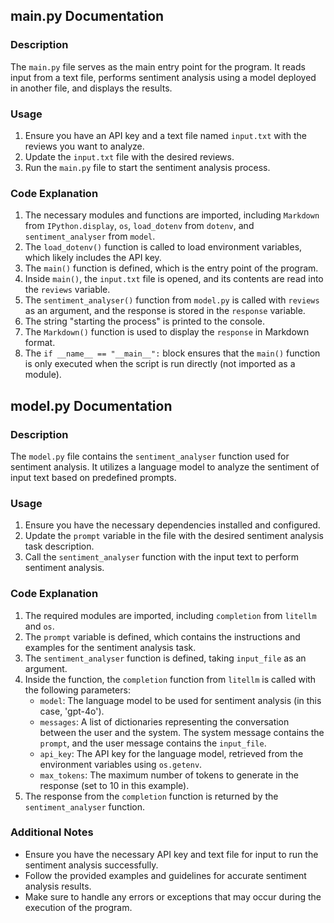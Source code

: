 ## main.py Documentation

### Description

The `main.py` file serves as the main entry point for the program. It reads input from a text file, performs sentiment analysis using a model deployed in another file, and displays the results.

### Usage

1. Ensure you have an API key and a text file named `input.txt` with the reviews you want to analyze.
2. Update the `input.txt` file with the desired reviews.
3. Run the `main.py` file to start the sentiment analysis process.

### Code Explanation

1. The necessary modules and functions are imported, including `Markdown` from `IPython.display`, `os`, `load_dotenv` from `dotenv`, and `sentiment_analyser` from `model`.
2. The `load_dotenv()` function is called to load environment variables, which likely includes the API key.
3. The `main()` function is defined, which is the entry point of the program.
4. Inside `main()`, the `input.txt` file is opened, and its contents are read into the `reviews` variable.
5. The `sentiment_analyser()` function from `model.py` is called with `reviews` as an argument, and the response is stored in the `response` variable.
6. The string "starting the process" is printed to the console.
7. The `Markdown()` function is used to display the `response` in Markdown format.
8. The `if __name__ == "__main__":` block ensures that the `main()` function is only executed when the script is run directly (not imported as a module).

## model.py Documentation

### Description

The `model.py` file contains the `sentiment_analyser` function used for sentiment analysis. It utilizes a language model to analyze the sentiment of input text based on predefined prompts.

### Usage

1. Ensure you have the necessary dependencies installed and configured.
2. Update the `prompt` variable in the file with the desired sentiment analysis task description.
3. Call the `sentiment_analyser` function with the input text to perform sentiment analysis.

### Code Explanation

1. The required modules are imported, including `completion` from `litellm` and `os`.
2. The `prompt` variable is defined, which contains the instructions and examples for the sentiment analysis task.
3. The `sentiment_analyser` function is defined, taking `input_file` as an argument.
4. Inside the function, the `completion` function from `litellm` is called with the following parameters:
   - `model`: The language model to be used for sentiment analysis (in this case, 'gpt-4o').
   - `messages`: A list of dictionaries representing the conversation between the user and the system. The system message contains the `prompt`, and the user message contains the `input_file`.
   - `api_key`: The API key for the language model, retrieved from the environment variables using `os.getenv`.
   - `max_tokens`: The maximum number of tokens to generate in the response (set to 10 in this example).
5. The response from the `completion` function is returned by the `sentiment_analyser` function.

### Additional Notes

- Ensure you have the necessary API key and text file for input to run the sentiment analysis successfully.
- Follow the provided examples and guidelines for accurate sentiment analysis results.
- Make sure to handle any errors or exceptions that may occur during the execution of the program.
